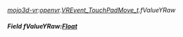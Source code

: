 _[mojo3d-vr](../../modules/mojo3d-vr/mojo3d-vr-module.md):[openvr](openvr:).[VREvent\_TouchPadMove\_t](openvr:openvr-vrevent_touchpadmove_t.md).fValueYRaw_
##### Field fValueYRaw:[Float](../../modules/wonkey/wonkey-types-float.md)
